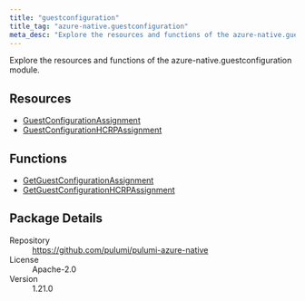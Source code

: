 ```yaml
---
title: "guestconfiguration"
title_tag: "azure-native.guestconfiguration"
meta_desc: "Explore the resources and functions of the azure-native.guestconfiguration module."
---
```


<!-- WARNING: this file was generated by Pulumi Docs Generator. -->
<!-- Do not edit by hand unless you're certain you know what you are doing! -->

Explore the resources and functions of the azure-native.guestconfiguration module.

<h2 id="resources">Resources</h2>
<ul class="api">
    <li><a href="guestconfigurationassignment" title="GuestConfigurationAssignment"><span class="symbol resource"></span>GuestConfigurationAssignment</a></li>
    <li><a href="guestconfigurationhcrpassignment" title="GuestConfigurationHCRPAssignment"><span class="symbol resource"></span>GuestConfigurationHCRPAssignment</a></li>
</ul>

<h2 id="functions">Functions</h2>
<ul class="api">
    <li><a href="getguestconfigurationassignment" title="GetGuestConfigurationAssignment"><span class="symbol function"></span>GetGuestConfigurationAssignment</a></li>
    <li><a href="getguestconfigurationhcrpassignment" title="GetGuestConfigurationHCRPAssignment"><span class="symbol function"></span>GetGuestConfigurationHCRPAssignment</a></li>
</ul>

<h2 id="package-details">Package Details</h2>
<dl class="package-details">
	<dt>Repository</dt>
	<dd><a href="https://github.com/pulumi/pulumi-azure-native">https://github.com/pulumi/pulumi-azure-native</a></dd>
	<dt>License</dt>
	<dd>Apache-2.0</dd>
	<dt>Version</dt>
	<dd>1.21.0</dd>
</dl>

